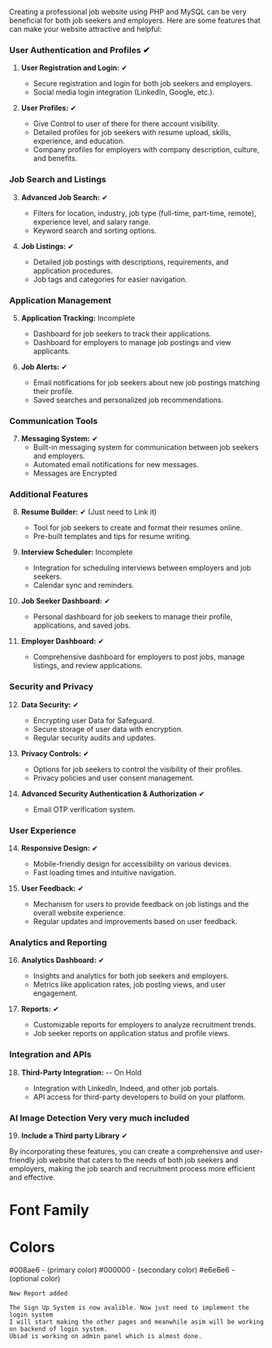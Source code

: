 <!-- Documentation & Features -->

Creating a professional job website using PHP and MySQL can be very beneficial for both job seekers and employers. Here are some features that can make your website attractive and helpful:

### User Authentication and Profiles ✔

1. **User Registration and Login:** ✔

   - Secure registration and login for both job seekers and employers.
   - Social media login integration (LinkedIn, Google, etc.).

2. **User Profiles:** ✔
   
   - Give Control to user of there for there account visibility.
   - Detailed profiles for job seekers with resume upload, skills, experience, and education.
   - Company profiles for employers with company description, culture, and benefits.

### Job Search and Listings

3. **Advanced Job Search:** ✔

   - Filters for location, industry, job type (full-time, part-time, remote), experience level, and salary range.
   - Keyword search and sorting options.

4. **Job Listings:** ✔
   - Detailed job postings with descriptions, requirements, and application procedures.
   - Job tags and categories for easier navigation.

### Application Management

5. **Application Tracking:** Incomplete

   - Dashboard for job seekers to track their applications.
   - Dashboard for employers to manage job postings and view applicants.

6. **Job Alerts:** ✔
   - Email notifications for job seekers about new job postings matching their profile.
   - Saved searches and personalized job recommendations.

### Communication Tools

7. **Messaging System:** ✔
   - Built-in messaging system for communication between job seekers and employers.
   - Automated email notifications for new messages.
   - Messages are Encrypted

### Additional Features

8. **Resume Builder:** ✔ (Just need to Link it)

   - Tool for job seekers to create and format their resumes online.
   - Pre-built templates and tips for resume writing.

9. **Interview Scheduler:** Incomplete

   - Integration for scheduling interviews between employers and job seekers.
   - Calendar sync and reminders.

10. **Job Seeker Dashboard:** ✔

    - Personal dashboard for job seekers to manage their profile, applications, and saved jobs.

11. **Employer Dashboard:** ✔
    - Comprehensive dashboard for employers to post jobs, manage listings, and review applications.

### Security and Privacy

12. **Data Security:** ✔

    - Encrypting user Data for Safeguard.
    - Secure storage of user data with encryption.
    - Regular security audits and updates.

13. **Privacy Controls:** ✔

    - Options for job seekers to control the visibility of their profiles.
    - Privacy policies and user consent management.

14. **Advanced Security Authentication & Authorization** ✔
    
    - Email OTP verification system.

### User Experience

14. **Responsive Design:** ✔

    - Mobile-friendly design for accessibility on various devices.
    - Fast loading times and intuitive navigation.

15. **User Feedback:** ✔
    - Mechanism for users to provide feedback on job listings and the overall website experience.
    - Regular updates and improvements based on user feedback.

### Analytics and Reporting

16. **Analytics Dashboard:** ✔

    - Insights and analytics for both job seekers and employers.
    - Metrics like application rates, job posting views, and user engagement.

17. **Reports:** ✔

    - Customizable reports for employers to analyze recruitment trends.
    - Job seeker reports on application status and profile views.

### Integration and APIs

18. **Third-Party Integration:**  -- On Hold

    - Integration with LinkedIn, Indeed, and other job portals.
    - API access for third-party developers to build on your platform.

### AI Image Detection Very very much included

19. **Include a Third party Library** ✔

By incorporating these features, you can create a comprehensive and user-friendly job website that caters to the needs of both job seekers and employers, making the job search and recruitment process more efficient and effective.

<!-- =================================================================================== -->

<!-- Styling -->

# Font Family

<!-- Orkney -->

# Colors

#008ae6 - (primary color)
#000000 - (secondary color)
#e6e6e6 - (optional color)

<!-- ======= -->

<!-- 6:44 | 7/2/2024 -->

    New Report added

    The Sign Up System is now avalible. Now just need to implement the login system
    I will start making the other pages and meanwhile asim will be working on backend of login system.
    Ubiad is working on admin panel which is almost done.

<!--  -->
